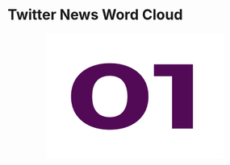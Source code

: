 # Twitter News Word Cloud 

<p align="center">
  <img width="350" height="250" src="https://github.com/stemarzo/twitterWordCloud/blob/main/number_image/01.png">
</p>

